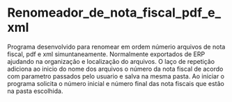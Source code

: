 # Renomeador_de_nota_fiscal_pdf_e_xml
Programa desenvolvido para renomear em ordem númerio arquivos de nota fiscal, pdf e xml simuntaneamente. Normalmente exportados de ERP ajudando na organização e localização do arquivos.
O laço de repetição adiciona ao inicio do nome dos arquivos o número da nota fiscal de acordo com parametro passados pelo usuario e salva na mesma pasta.
Ao iniciar o programa solicita o número inicial e número final das nota fiscais que estão na pasta escolhida.
